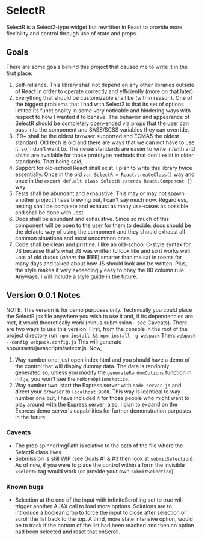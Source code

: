# SelectR
SelectR is a Select2-type widget but rewritten in React to provide more flexibility
and control through use of state and props.

## Goals
There are some goals behind this project that caused me to write it in the first place:

1. Self-reliance. This library shall not depend on any other libraries outside of React in order to operate correctly and efficiently (more on that later).
2. Everything that should be customizable shall be (within reason). One of the biggest problems that I had with Select2 is that its set of options limited its functionality in some very noticable and hindering ways with respect to how I wanted it to behave. The behavior and appearance of SelectR should be completely open-ended via props that the user can pass into the component and SASS/SCSS variables they can override.
3. IE9+ shall be the oldest browser supported and ECMA5 the oldest standard. Old tech is old and there are ways that we can not have to use it: so, I don't want to. The newerstandards are easier to write in/with and shims are available for those prototype methods that don't exist in older standards. That being said, ...
4. Support for old-school React shall exist. I plan to write this library twice essentially. Once in the old `var SelectR = React.createClass()` way and once in the `export defualt class SelectR extends React.Component {}` way.
5. Tests shall be abundant and exhaustive. This may or may not spawn another project I have brewing but, I can't say much now. Regardless, testing shall be complete and exhaust as many use-cases as possible and shall be done with Jest.
6. Docs shall be abundant and exhaustive. Since so much of this component will be open to the user for them to decide: docs should be the defacto way of using the component and they should exhaust all common situations and most uncommon ones.
7. Code shall be clean and pristine. I like an old-school C-style syntax for JS because that's what JS was written to look like and so it works well. Lots of old dudes (*ahem* the IEEE) smarter than me sat in rooms for many days and talked about how JS should look and be written. Plus, the style makes it very exceedingly easy to obey the 80 column rule. Anyways, I will include a style guide in the future.

## Version 0.0.1 Notes
NOTE: This version is for demo purposes only. Technically you could place the
SelectR.jsx file anywhere you wish to use it and, if its dependencies are met,
it would theoretically work (minus submission - see Caveats).
There are two ways to use this version:
First, from the console in the root of the project directory run:
`npm install && npm install -g webpack`
Then:
`webpack --config webpack.config.js`
This will generate app/assets/javascripts/selectr.js.
Now,

1. Way number one: just open index.html and you should have a demo of the control that will display dummy data. The data is randomly generated so, unless you modify the `generateRandomOptions` function in init.js, you won't see the `noMoreOptionsNotice`.
2. Way number two: start the Express server with `node server.js` and direct your browser to `localhost:9000`. This way is identical to way number one but, I have included it for those people who might want to play around with the Express server; also, I plan to expand on the Express demo server's capabilities for further demonstration purposes in the future.

### Caveats
- The prop spinnerImgPath is relative to the path of the file where the SelectR class lives
- Submission is still WIP (see Goals #1 & #3 then look at `submitSelection`). As of now, if you were to place the control within a form the invisible `<select>` tag would work (or provide your own `submitSelection`).

### Known bugs
- Selection at the end of the input with infiniteScrolling set to true will trigger another AJAX call to load more options. Solutions are to introduce a boolean prop to force the input to close after selection or scroll the list back to the top. A third, more state intensive option, would be to track if the bottom of the list had been reached and then an option had been selected and reset that onScroll.
